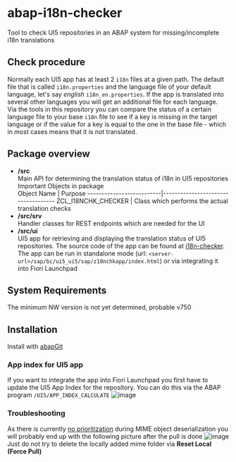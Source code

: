 # abap-i18n-checker
Tool to check UI5 repositories in an ABAP system for missing/incomplete
i18n translations

## Check procedure
Normally each UI5 app has at least 2 `i18n` files at a given path. 
The default file that is called `i18n.properties` and the language file 
of your default language, let's say _english_ `i18n_en.properties`. 
If the app is translated into several other languages you will get an 
additional file for each language.  
Via the tools in this repository you can compare the status of a certain 
language file to your base `i18n` file to see if a key is missing in the 
target language or if the value for a key is equal to the one in
the base file - which in most cases means that it is not translated.

## Package overview
- **/src**  
  Main API for determining the translation status of i18n in UI5 repositories
  Important Objects in package  
  Object Name               | Purpose
  --------------------------|------------------------------------
  ZCL_I18NCHK_CHECKER       | Class which performs the actual translation checks
- **/src/srv**  
  Handler classes for REST endpoints which are needed for the UI
- **/src/ui**  
  UI5 app for retrieving and displaying the translation status of UI5 repositories. The source code of the app can be found at [i18n-checker](https://github.com/stockbal/i18n-checker). The app can be run in standalone mode (url: `<server-url>/sap/bc/ui5_ui5/sap/z18nchkapp/index.html`) or via integrating it into Fiori Launchpad

## System Requirements
The minimum NW version is not yet determined, probable v750

## Installation
Install with [abapGit](https://github.com/abapGit/abapGit)

### App index for UI5 app
If you want to integrate the app into Fiori Launchpad you first have to update the UI5 App Index for the repository. You can do this via the ABAP program `/UI5/APP_INDEX_CALCULATE` 
![image](https://user-images.githubusercontent.com/35834861/119222988-532bcd00-baf7-11eb-8d6a-e698f3fbe068.png)


### Troubleshooting
As there is currently [no prioritization](https://github.com/abapGit/abapGit/issues/4783) during MIME object deserialization you will probably end up with the following picture after the pull is done
![image](https://user-images.githubusercontent.com/35834861/119222515-13fc7c80-baf5-11eb-8897-5ec211b182a7.png)
Just do not try to delete the locally added mime folder via **Reset Local (Force Pull)**
